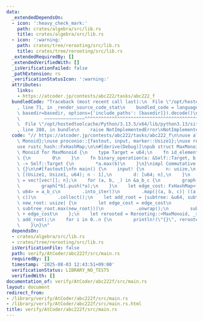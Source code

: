 ```yaml
---
data:
  _extendedDependsOn:
  - icon: ':heavy_check_mark:'
    path: crates/algebra/src/lib.rs
    title: crates/algebra/src/lib.rs
  - icon: ':warning:'
    path: crates/tree/rerooting/src/lib.rs
    title: crates/tree/rerooting/src/lib.rs
  _extendedRequiredBy: []
  _extendedVerifiedWith: []
  _isVerificationFailed: false
  _pathExtension: rs
  _verificationStatusIcon: ':warning:'
  attributes:
    links:
    - https://atcoder.jp/contests/abc222/tasks/abc222_f
  bundledCode: "Traceback (most recent call last):\n  File \"/opt/hostedtoolcache/Python/3.13.5/x64/lib/python3.13/site-packages/onlinejudge_verify/documentation/build.py\"\
    , line 71, in _render_source_code_stat\n    bundled_code = language.bundle(stat.path,\
    \ basedir=basedir, options={'include_paths': [basedir]}).decode()\n          \
    \         ~~~~~~~~~~~~~~~^^^^^^^^^^^^^^^^^^^^^^^^^^^^^^^^^^^^^^^^^^^^^^^^^^^^^^^^^^^^^^^^^^\n\
    \  File \"/opt/hostedtoolcache/Python/3.13.5/x64/lib/python3.13/site-packages/onlinejudge_verify/languages/rust.py\"\
    , line 288, in bundle\n    raise NotImplementedError\nNotImplementedError\n"
  code: "// https://atcoder.jp/contests/abc222/tasks/abc222_f\n\nuse algebra::{Commutative,\
    \ Monoid};\nuse proconio::{fastout, input, marker::Usize1};\nuse rerooting::Rerooting;\n\
    use rustc_hash::FxHashMap;\n\n#[derive(Debug)]\npub struct MaxMonoid {}\nimpl\
    \ Monoid for MaxMonoid {\n    type Target = u64;\n    fn id_element() -> Self::Target\
    \ {\n        0\n    }\n    fn binary_operation(a: &Self::Target, b: &Self::Target)\
    \ -> Self::Target {\n        *a.max(b)\n    }\n}\nimpl Commutative for MaxMonoid\
    \ {}\n\n#[fastout]\nfn main() {\n    input! {\n        n: usize,\n        a_b_c:\
    \ [(Usize1, Usize1, u64); n - 1],\n        d: [u64; n],\n    }\n    let mut graph\
    \ = vec![vec![]; n];\n    for (a, b, _) in &a_b_c {\n        graph[*a].push(*b);\n\
    \        graph[*b].push(*a);\n    }\n    let edge_cost: FxHashMap<(usize, usize),\
    \ u64> = a_b_c\n        .into_iter()\n        .map(|(a, b, c)| ((a.min(b), a.max(b)),\
    \ c))\n        .collect();\n    let add_root = |subtree: &u64, subtree_root: usize,\
    \ new_root: usize| {\n        let edge_cost = edge_cost\n            .get(&(subtree_root.min(new_root),\
    \ subtree_root.max(new_root)))\n            .unwrap();\n        subtree.max(&d[subtree_root])\
    \ + edge_cost\n    };\n    let rerooted = Rerooting::<MaxMonoid, _>::new(&graph,\
    \ add_root);\n    for i in 0..n {\n        println!(\"{}\", rerooted.get_ans(i));\n\
    \    }\n}\n"
  dependsOn:
  - crates/algebra/src/lib.rs
  - crates/tree/rerooting/src/lib.rs
  isVerificationFile: false
  path: verify/AtCoder/abc222f/src/main.rs
  requiredBy: []
  timestamp: '2025-08-03 12:43:51+09:00'
  verificationStatus: LIBRARY_NO_TESTS
  verifiedWith: []
documentation_of: verify/AtCoder/abc222f/src/main.rs
layout: document
redirect_from:
- /library/verify/AtCoder/abc222f/src/main.rs
- /library/verify/AtCoder/abc222f/src/main.rs.html
title: verify/AtCoder/abc222f/src/main.rs
---
```

